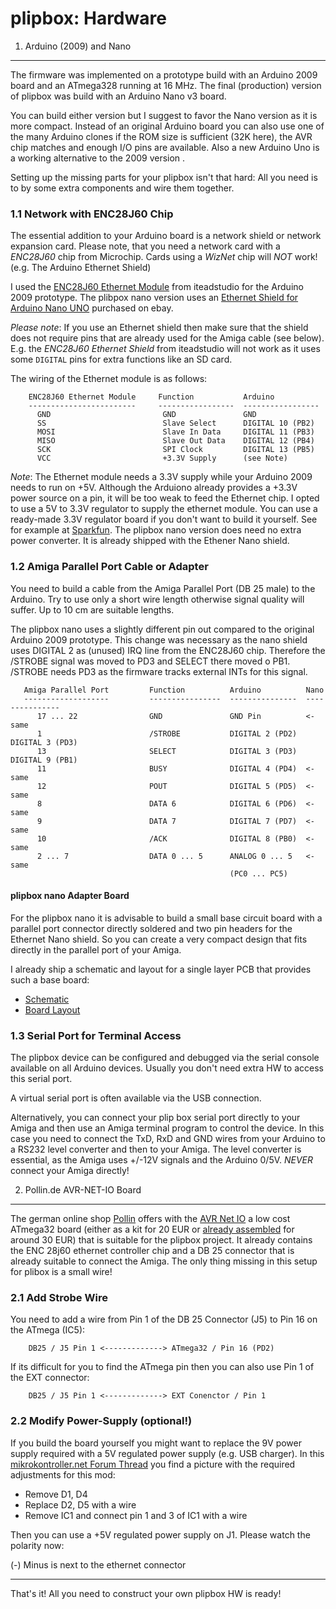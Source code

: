 plipbox: Hardware
=================

1. Arduino (2009) and Nano
--------------------------

The firmware was implemented on a prototype build with an Arduino 2009 board
and an ATmega328 running at 16 MHz. The final (production) version of plipbox
was build with an Arduino Nano v3 board.

You can build either version but I suggest to favor the Nano version as it is
more compact. Instead of an original Arduino board you can also use one of the
many Arduino clones if the ROM size is sufficient (32K here), the AVR chip
matches and enough I/O pins are available. Also a new Arduino Uno is a working
alternative to the 2009 version .

Setting up the missing parts for your plipbox isn't that hard:
All you need is to by some extra components and wire them together.

### 1.1 Network with ENC28J60 Chip

The essential addition to your Arduino board is a network shield or network
expansion card. Please note, that you need a network card with a *ENC28J60* chip
from Microchip. Cards using a *WizNet* chip will *NOT* work! (e.g. The Arduino
Ethernet Shield)

I used the [ENC28J60 Ethernet Module][1] from iteadstudio for the Arduino 2009
prototype. The plibpox nano version uses an [Ethernet Shield for Arduino Nano
UNO][3] purchased on ebay.

*Please note*: If you use an Ethernet shield then make sure that the shield
does not require pins that are already used for the Amiga cable (see below).
E.g. the *ENC28J60 Ethernet Shield* from iteadstudio will not work as
it uses some `DIGITAL` pins for extra functions like an SD card.

The wiring of the Ethernet module is as follows:

        ENC28J60 Ethernet Module     Function           Arduino
        ------------------------     -----------------  ----------------- 
          GND                         GND               GND
          SS                          Slave Select      DIGITAL 10 (PB2)
          MOSI                        Slave In Data     DIGITAL 11 (PB3)
          MISO                        Slave Out Data    DIGITAL 12 (PB4)
          SCK                         SPI Clock         DIGITAL 13 (PB5)
          VCC                         +3.3V Supply      (see Note)
    
*Note*: The Ethernet module needs a 3.3V supply while your Arduino 2009 needs
to run on +5V. Although the Arduiono already provides a +3.3V power source on a
pin, it will be too weak to feed the Ethernet chip. I opted to use a 5V to 3.3V
regulator to supply the ethernet module. You can use a ready-made 3.3V
regulator board if you don't want to build it yourself. See for example at
[Sparkfun][2]. The plipbox nano version does need no extra power converter. It
is already shipped with the Ethener Nano shield.

[1]: www.iteadstudio.com
[2]: www.sparkfun.com
[3]: http://www.ebay.de/itm/Ethernet-Shield-for-Arduino-Nano-UNO-R3-work-as-ENC28J60-RJ45-Webserver-/170972854883?pt=Bauteile&hash=item27cec6ba63

### 1.2 Amiga Parallel Port Cable or Adapter

You need to build a cable from the Amiga Parallel Port (DB 25 male) to the
Arduino. Try to use only a short wire length otherwise signal quality will
suffer. Up to 10 cm are suitable lengths.

The plipbox nano uses a slightly different pin out compared to the original
Arduino 2009 prototype. This change was necessary as the nano shield uses
DIGITAL 2 as (unused) IRQ line from the ENC28J60 chip. Therefore the /STROBE
signal was moved to PD3 and SELECT there moved o PB1. /STROBE needs PD3 as
the firmware tracks external INTs for this signal.

       Amiga Parallel Port         Function          Arduino          Nano
       -------------------         ----------------  ---------------  ---------------
          17 ... 22                GND               GND Pin          <- same
          1                        /STROBE           DIGITAL 2 (PD2)  DIGITAL 3 (PD3)
          13                       SELECT            DIGITAL 3 (PD3)  DIGITAL 9 (PB1)
          11                       BUSY              DIGITAL 4 (PD4)  <- same
          12                       POUT              DIGITAL 5 (PD5)  <- same
          8                        DATA 6            DIGITAL 6 (PD6)  <- same
          9                        DATA 7            DIGITAL 7 (PD7)  <- same
          10                       /ACK              DIGITAL 8 (PB0)  <- same
          2 ... 7                  DATA 0 ... 5      ANALOG 0 ... 5   <- same
                                                     (PC0 ... PC5)
      

#### plipbox nano Adapter Board

For the plipbox nano it is advisable to build a small base circuit board with a
parallel port connector directly soldered and two pin headers for the Ethernet
Nano shield. So you can create a very compact design that fits directly in the
parallel port of your Amiga.

I already ship a schematic and layout for a single layer PCB that provides such
a base board:

  * [Schematic](/hardware/nano_adapter/nano_adapter_sch.pdf)
  * [Board Layout](/hardware/nano_adapter/nano_adapter_brd.pdf)

 
### 1.3 Serial Port for Terminal Access

The plipbox device can be configured and debugged via the serial console available
on all Arduino devices. Usually you don't need extra HW to access this serial 
port.

A virtual serial port is often available via the USB connection.

Alternatively, you can connect your plip box serial port directly to your Amiga 
and then use an Amiga terminal program to control the device. In this case you
need to connect the TxD, RxD and GND wires from your Arduino to a RS232 level
converter and then to your Amiga. The level converter is essential, as the Amiga
uses +/-12V signals and the Arduino 0/5V. _NEVER_ connect your Amiga directly!


2. Pollin.de AVR-NET-IO Board
-----------------------------

The german online shop [Pollin][1] offers with the [AVR Net IO][2a] a low cost
ATmega32 board (either as a kit for 20 EUR or [already assembled][2b] for
around 30 EUR) that is suitable for the plipbox project. It already contains
the ENC 28j60 ethernet controller chip and a DB 25 connector that is already
suitable to connect the Amiga. The only thing missing in this setup for plibox
is a small wire!

[1]: http://www.pollin.de
[2a]: http://www.pollin.de/shop/dt/MTQ5OTgxOTk-/Bausaetze_Module/Bausaetze/Bausatz_AVR_NET_IO.html
[2b]: http://www.pollin.de/shop/dt/NjI5OTgxOTk-/Bausaetze_Module/Bausaetze/AVR_NET_IO_Fertigmodul.html
    
### 2.1 Add Strobe Wire

You need to add a wire from Pin 1 of the DB 25 Connector (J5) to Pin 16 on the 
ATmega (IC5):

        DB25 / J5 Pin 1 <-------------> ATmega32 / Pin 16 (PD2) 

If its difficult for you to find the ATmega pin then you can also use Pin 1 of 
the EXT connector:

        DB25 / J5 Pin 1 <-------------> EXT Conenctor / Pin 1


### 2.2 Modify Power-Supply (optional!)

If you build the board yourself you might want to replace the 9V power supply
required with a 5V regulated power supply (e.g. USB charger). In this
[mikrokontroller.net Forum Thread][mod] you find a picture with the required
adjustments for this mod:

  - Remove D1, D4
  - Replace D2, D5 with a wire
  - Remove IC1 and connect pin 1 and 3 of IC1 with a wire

Then you can use a +5V regulated power supply on J1. 
Please watch the polarity now:

(-) Minus is next to the ethernet connector

[mod]: http://www.mikrocontroller.net/articles/AVR_Net-IO_Bausatz_von_Pollin


----
That's it! All you need to construct your own plipbox HW is ready!

